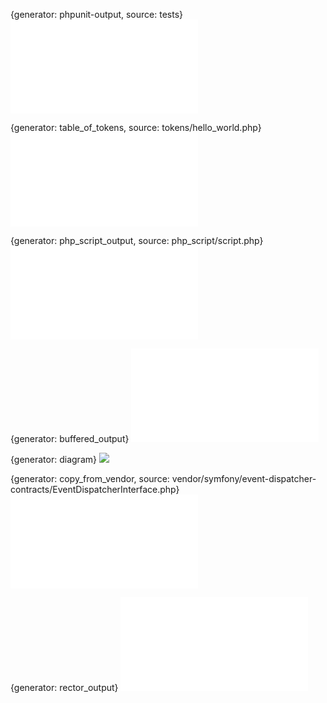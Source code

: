 {generator: phpunit-output, source: tests}
![](tests/phpunit-output.txt)

{generator: table_of_tokens, source: tokens/hello_world.php}
![](tokens/hello_world.table_of_tokens.md)

{generator: php_script_output, source: php_script/script.php}
![](php_script/script.php_script_output.txt)

{generator: buffered_output}
![](example.buffered-output.txt)

{generator: diagram}
![](images/image.diagram.png)

{generator: copy_from_vendor, source: vendor/symfony/event-dispatcher-contracts/EventDispatcherInterface.php}
![`EventDispatcherInterface`](EventDispatcherInterface.php)

{generator: rector_output}
![](rector/rector-output.diff)
